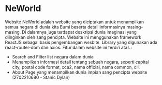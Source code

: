 # NeWorld
Website NeWorld adalah website yang diciptakan untuk menampilkan semua negara di dunia kita Bumi beserta detail informasinya masing-masing. Di dalamnya juga terdapat deskripsi dunia imaginasi yang diinginkan oleh sang pencipta. Website ini menggunakan framework ReactJS sebagai basis pengembangan wesbite. Library yang digunakan ada react-router-dom dan axios. Fitur dalam website ini terdiri atas :
- Search and Filter list negara dalam dunia
- Menampilkan informasi detail tentang sebuah negara, seperti capital city, postal code format, cca2, nama official, nama common, dll.
- About Page yang menampilkan dunia impian sang pencipta website
(2702210680 - Stanic Dylan)
